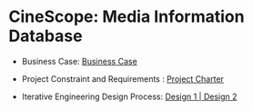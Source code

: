 # CineScope: Media Information Database

- Business Case: [Business Case](./Business%20Case.pdf)

- Project Constraint and Requirements : [Project Charter](./Project%20Charter.pdf)

- Iterative Engineering Design Process: [Design 1 | Design 2](./iterative_engineering_design_process.pdf)
